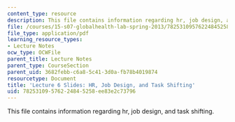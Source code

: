 ```yaml
---
content_type: resource
description: This file contains information regarding hr, job design, and task shifting.
file: /courses/15-s07-globalhealth-lab-spring-2013/78253109576224845258ee83e2c73796_MIT15_S07S13_lec6.pdf
file_type: application/pdf
learning_resource_types:
- Lecture Notes
ocw_type: OCWFile
parent_title: Lecture Notes
parent_type: CourseSection
parent_uid: 3682febb-c6a8-5c41-3d0a-fb78b4019874
resourcetype: Document
title: 'Lecture 6 Slides: HR, Job Design, and Task Shifting'
uid: 78253109-5762-2484-5258-ee83e2c73796
---
```

This file contains information regarding hr, job design, and task shifting.

